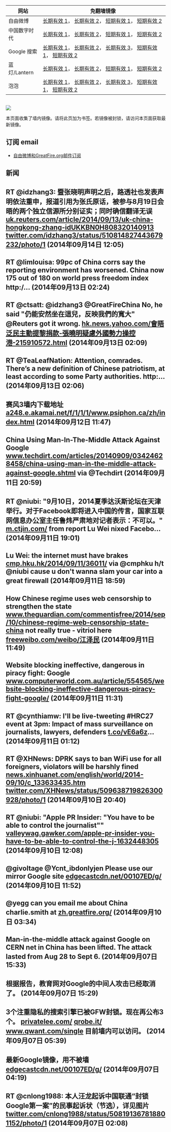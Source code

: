 <table>
    <thead>
        <tr>
            <th>网站</th>
            <th>免翻墙镜像</th>
        </tr>
    </thead>
    <tbody>    
        <tr>
            <td>自由微博</td>
            <td>            
                <a href="https://a248.e.akamai.net/f/1/1/1/dci.download.akamai.com/35985/159415/1/f/" target="_BLANK">长期有效 1</a>，            
                <a href="https://objects.dreamhost.com/freeweibo/index.html" target="_BLANK">长期有效 2</a>，            
                <a href="https://fw2.azurewebsites.net" target="_BLANK">短期有效 1</a>，            
                <a href="https://d1stdkq55ggsv7.cloudfront.net" target="_BLANK">短期有效 2</a>
            </td>
        </tr>    
        <tr>
            <td>中国数字时代</td>
            <td>            
                <a href="https://a248.e.akamai.net/f/1/1/1/dci.download.akamai.com/35985/159415/1/c/" target="_BLANK">长期有效 1</a>，            
                <a href="https://objects.dreamhost.com/cdt/index.html" target="_BLANK">长期有效 2</a>，            
                <a href="https://770b3.azurewebsites.net" target="_BLANK">短期有效 1</a>，            
                <a href="https://d29jekp4emy41a.cloudfront.net" target="_BLANK">短期有效 2</a>
            </td>
        </tr>    
        <tr>
            <td>Google 搜索</td>
            <td>            
                <a href="https://edgecastcdn.net/00107ED/g/" target="_BLANK">长期有效 1</a>，            
                <a href="https://a248.e.akamai.net/f/1/1/1/dci.download.akamai.com/35985/159415/1/g/" target="_BLANK">长期有效 2</a>，            
                <a href="https://objects.dreamhost.com/goo/index.html" target="_BLANK">长期有效 3</a>，            
                <a href="https://865ba.azurewebsites.net" target="_BLANK">短期有效 1</a>，            
                <a href="https://d3vv89cvqbrqlq.cloudfront.net" target="_BLANK">短期有效 2</a>
            </td>
        </tr>    
        <tr>
            <td>蓝灯/Lantern</td>
            <td>            
                <a href="https://a248.e.akamai.net/f/1/1/1/dci.download.akamai.com/35985/159415/1/l/" target="_BLANK">长期有效 1</a>，            
                <a href="https://objects.dreamhost.com/lantern/index.html" target="_BLANK">长期有效 2</a>，            
                <a href="https://c7511.azurewebsites.net" target="_BLANK">短期有效 1</a>，            
                <a href="https://dx1djqjpnvurw.cloudfront.net" target="_BLANK">短期有效 2</a>
            </td>
        </tr>    
        <tr>
            <td>泡泡</td>
            <td>            
                <a href="https://edgecastcdn.net/00107ED/paopao/" target="_BLANK">长期有效 1</a>，            
                <a href="https://a248.e.akamai.net/f/1/1/1/dci.download.akamai.com/35985/159415/1/p/" target="_BLANK">长期有效 2</a>，            
                <a href="https://objects.dreamhost.com/paopao/index.html" target="_BLANK">长期有效 3</a>，            
                <a href="https://paopao2.azurewebsites.net" target="_BLANK">短期有效 1</a>，            
                <a href="https://d19ysv8o6fv16v.cloudfront.net" target="_BLANK">短期有效 2</a>
            </td>
        </tr>
    </tbody>
</table>
<br/>
<img src="https://raw.githubusercontent.com/greatfire/z/master/logos.gif" />

本页面收集了墙内镜像。请将此页加为书签。若镜像被封锁，请访问本页面获取最新镜像。

## 订阅 email
* <a href="https://b.us7.list-manage.com/subscribe?u=854fca58782082e0cbdf204a0&id=c78949b93c">自由微博和GreatFire.org邮件订阅</a>
    
## 新闻
RT @idzhang3: 暨张晓明声明之后，路透社也发表声明依法重申，报道引用为张氏原话，被参与8月19日会晤的两个独立信源所分别证实；同时确信翻译无误<a href="http://uk.reuters.com/article/2014/09/13/uk-china-hongkong-zhang-idUKKBN0H808320140913" target="_BLANK">uk.reuters.com/article/2014/09/13/uk-china-hongkong-zhang-idUKKBN0H808320140913</a> <a href="https://twitter.com/idzhang3/status/510814827443679232/photo/1" target="_BLANK">twitter.com/idzhang3/status/510814827443679232/photo/1</a> (2014年09月14日 12:05)
 ---
RT @limlouisa: 99pc of China corrs say the reporting environment has worsened. China now 175 out of 180 on world press freedom index http:/… (2014年09月13日 02:24)
 ---
RT @ctsatt: @idzhang3 @GreatFireChina  No, he said  "仍能安然坐在這兒，反映我們的寬大" @Reuters got it wrong. <a href="https://hk.news.yahoo.com/%E6%9C%83%E6%99%A4%E6%B3%9B%E6%B0%91%E4%B8%BB%E5%8B%95%E6%8F%90%E9%BB%8E%E6%8D%90%E6%AC%BE-%E5%BC%B5%E6%9B%89%E6%98%8E%E7%96%91%E6%85%AE%E5%A4%96%E5%9C%8B%E5%8B%A2%E5%8A%9B%E6%93%8D%E6%8E%A7%E6%B8%AF-215910572.html" target="_BLANK">hk.news.yahoo.com/會晤泛民主動提黎捐款-張曉明疑慮外國勢力操控港-215910572.html</a> (2014年09月13日 02:09)
 ---
RT @TeaLeafNation: Attention, comrades. There’s a new definition of Chinese patriotism, at least according to some Party authorities.
http:… (2014年09月13日 02:06)
 ---
赛风3墙内下载地址 <a href="https://a248.e.akamai.net/f/1/1/1/www.psiphon.ca/zh/index.html" target="_BLANK">a248.e.akamai.net/f/1/1/1/www.psiphon.ca/zh/index.html</a> (2014年09月12日 11:47)
 ---
China Using Man-In-The-Middle Attack Against Google <a href="https://www.techdirt.com/articles/20140909/03424628458/china-using-man-in-the-middle-attack-against-google.shtml" target="_BLANK">www.techdirt.com/articles/20140909/03424628458/china-using-man-in-the-middle-attack-against-google.shtml</a> via @Techdirt (2014年09月11日 20:59)
 ---
RT @niubi: "9月10日，2014夏季达沃斯论坛在天津举行。对于Facebook即将进入中国的传言，国家互联网信息办公室主任鲁炜严肃地对记者表示：不可以。" <a href="http://m.ctjin.com/?host=www.ctjin.com&src=http%3A%2F%2Fwww.ctjin.com%2Fziben%2Fchanjing%2Fhangye%2F2014-09-11%2F42529.html" target="_BLANK">m.ctjin.com/</a> from report  Lu Wei nixed Facebo… (2014年09月11日 19:01)
 ---
Lu Wei: the internet must have brakes <a href="http://cmp.hku.hk/2014/09/11/36011/" target="_BLANK">cmp.hku.hk/2014/09/11/36011/</a> via @cmphku h/t @niubi  cause u don't wanna slam your car into a great firewall (2014年09月11日 18:59)
 ---
How Chinese regime uses web censorship to strengthen the state <a href="http://www.theguardian.com/commentisfree/2014/sep/10/chinese-regime-web-censorship-state-china?CMP=twt_gu" target="_BLANK">www.theguardian.com/commentisfree/2014/sep/10/chinese-regime-web-censorship-state-china</a> not really true - vitriol here <a href="https://freeweibo.com/weibo/%E6%B1%9F%E6%B3%BD%E6%B0%91?censored" target="_BLANK">freeweibo.com/weibo/江泽民</a> (2014年09月11日 11:49)
 ---
Website blocking ineffective, dangerous in piracy fight: Google <a href="http://www.computerworld.com.au/article/554565/website-blocking-ineffective-dangerous-piracy-fight-google/" target="_BLANK">www.computerworld.com.au/article/554565/website-blocking-ineffective-dangerous-piracy-fight-google/</a> (2014年09月11日 11:31)
 ---
RT @cynthiamw: I'll be live-tweeting #HRC27 event at 3pm: Impact of mass surveillance on journalists, lawyers, defenders <a href="http://t.co/vE6a6z" target="_BLANK">t.co/vE6a6z</a>… (2014年09月11日 01:12)
 ---
RT @XHNews: DPRK says to ban WiFi use for all foreigners, violators will be harshly fined <a href="http://news.xinhuanet.com/english/world/2014-09/10/c_133633435.htm" target="_BLANK">news.xinhuanet.com/english/world/2014-09/10/c_133633435.htm</a> <a href="https://twitter.com/XHNews/status/509638719826300928/photo/1" target="_BLANK">twitter.com/XHNews/status/509638719826300928/photo/1</a> (2014年09月10日 20:40)
 ---
RT @niubi: "Apple PR Insider: "You have to be able to control the journalist"" <a href="http://valleywag.gawker.com/apple-pr-insider-you-have-to-be-able-to-control-the-j-1632448305" target="_BLANK">valleywag.gawker.com/apple-pr-insider-you-have-to-be-able-to-control-the-j-1632448305</a> (2014年09月10日 12:08)
 ---
@givoltage @Ycnt_ibdonlyjen Please use our mirror Google site <a href="https://edgecastcdn.net/00107ED/g/" target="_BLANK">edgecastcdn.net/00107ED/g/</a> (2014年09月10日 11:52)
 ---
@yegg can you email me about China charlie.smith at <a href="https://zh.greatfire.org/" target="_BLANK">zh.greatfire.org/</a> (2014年09月10日 03:34)
 ---
Man-in-the-middle attack against Google on CERN net in China has been lifted. The attack lasted from Aug 28 to Sept 6. (2014年09月07日 15:33)
 ---
根据报告，教育网对Google的中间人攻击已经取消了。 (2014年09月07日 15:29)
 ---
3个注重隐私的搜索引擎已被GFW封锁。现在再公布3个。 <a href="https://privatelee.com/" target="_BLANK">privatelee.com/</a> <a href="https://qrobe.it/" target="_BLANK">qrobe.it/</a> <a href="https://www.qwant.com/single" target="_BLANK">www.qwant.com/single</a> 目前墙内可以访问。 (2014年09月07日 05:39)
 ---
最新Google镜像，用不被墙 <a href="https://edgecastcdn.net/00107ED/g/" target="_BLANK">edgecastcdn.net/00107ED/g/</a> (2014年09月07日 04:19)
 ---
RT @cnlong1988: 本人汪龙起诉中国联通“封锁Google第一案”的民事起诉状（节选），详见图片 <a href="https://twitter.com/cnlong1988/status/508191367818801152/photo/1" target="_BLANK">twitter.com/cnlong1988/status/508191367818801152/photo/1</a> (2014年09月07日 02:08)
 ---
